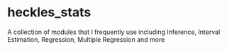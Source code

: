# heckles_stats
A collection of modules that I frequently use including Inference, Interval Estimation, Regression, Multiple Regression and more
